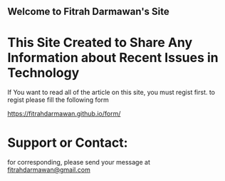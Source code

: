 ## Welcome to Fitrah Darmawan's Site
# This Site Created to Share Any Information about Recent Issues in Technology

If You want to read all of the article on this site, you must regist first.
to regist please fill the following form

https://fitrahdarmawan.github.io/form/



# Support or Contact:
for corresponding, please send your message at fitrahdarmawan@gmail.com
